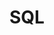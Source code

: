 ---
title: "SQL"
weight: 5
links:
- title: "Use The Index, Luke"
  link: "https://use-the-index-luke.com"
- title: "Do not use OFFSET for pagination"
  link: "https://use-the-index-luke.com/no-offset"
- title: "How does a relational database execute SQL statements and prepared statements"
  link: "https://vladmihalcea.com/relational-database-sql-prepared-statements/"
---